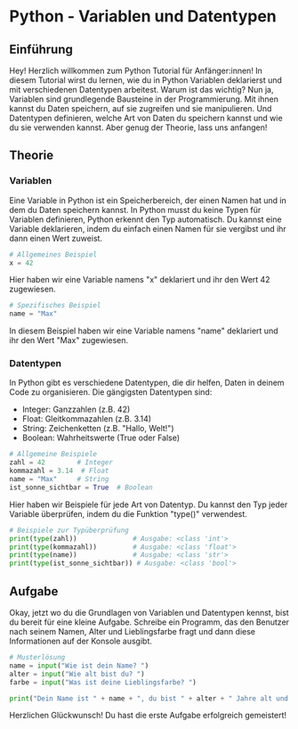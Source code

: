 

# Python - Variablen und Datentypen

## Einführung
Hey! Herzlich willkommen zum Python Tutorial für Anfänger:innen! In diesem Tutorial wirst du lernen, wie du in Python Variablen deklarierst und mit verschiedenen Datentypen arbeitest. Warum ist das wichtig? Nun ja, Variablen sind grundlegende Bausteine in der Programmierung. Mit ihnen kannst du Daten speichern, auf sie zugreifen und sie manipulieren. Und Datentypen definieren, welche Art von Daten du speichern kannst und wie du sie verwenden kannst. Aber genug der Theorie, lass uns anfangen!

## Theorie
### Variablen
Eine Variable in Python ist ein Speicherbereich, der einen Namen hat und in dem du Daten speichern kannst. In Python musst du keine Typen für Variablen definieren, Python erkennt den Typ automatisch. Du kannst eine Variable deklarieren, indem du einfach einen Namen für sie vergibst und ihr dann einen Wert zuweist.

```python
# Allgemeines Beispiel
x = 42
```

Hier haben wir eine Variable namens "x" deklariert und ihr den Wert 42 zugewiesen.

```python
# Spezifisches Beispiel
name = "Max"
```

In diesem Beispiel haben wir eine Variable namens "name" deklariert und ihr den Wert "Max" zugewiesen.

### Datentypen
In Python gibt es verschiedene Datentypen, die dir helfen, Daten in deinem Code zu organisieren. Die gängigsten Datentypen sind:

- Integer: Ganzzahlen (z.B. 42)
- Float: Gleitkommazahlen (z.B. 3.14)
- String: Zeichenketten (z.B. "Hallo, Welt!")
- Boolean: Wahrheitswerte (True oder False)

```python
# Allgemeine Beispiele
zahl = 42        # Integer
kommazahl = 3.14  # Float
name = "Max"     # String
ist_sonne_sichtbar = True  # Boolean
```

Hier haben wir Beispiele für jede Art von Datentyp. Du kannst den Typ jeder Variable überprüfen, indem du die Funktion "type()" verwendest.

```python
# Beispiele zur Typüberprüfung
print(type(zahl))              # Ausgabe: <class 'int'>
print(type(kommazahl))         # Ausgabe: <class 'float'>
print(type(name))              # Ausgabe: <class 'str'>
print(type(ist_sonne_sichtbar)) # Ausgabe: <class 'bool'>
```

## Aufgabe
Okay, jetzt wo du die Grundlagen von Variablen und Datentypen kennst, bist du bereit für eine kleine Aufgabe. Schreibe ein Programm, das den Benutzer nach seinem Namen, Alter und Lieblingsfarbe fragt und dann diese Informationen auf der Konsole ausgibt.

```python
# Musterlösung
name = input("Wie ist dein Name? ")
alter = input("Wie alt bist du? ")
farbe = input("Was ist deine Lieblingsfarbe? ")

print("Dein Name ist " + name + ", du bist " + alter + " Jahre alt und deine Lieblingsfarbe ist " + farbe + ".")
```

Herzlichen Glückwunsch! Du hast die erste Aufgabe erfolgreich gemeistert!